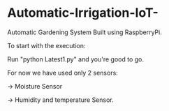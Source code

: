# Automatic-Irrigation-IoT-
Automatic Gardening System Built using RaspberryPi.

To start with the execution:

Run "python Latest1.py" and you're good to go.

For now we have used only 2 sensors: 

-> Moisture Sensor

-> Humidity and temperature Sensor.
